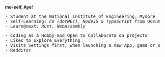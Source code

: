 <b>me-self, Aye!</b>
<pre>
- Student at the National Institute of Engineering, Mysore
- Self-Learning: <i>C# (dotNET), NodeJS & TypeScript</i> from Documentation
- Learn@next: <i>Rust, WebAssembly</i>
</pre>
<pre>
- Coding as a Hobby and Open to Collaborate on projects
- Likes to Explore Everything
- Visits Settings first, when launching a new App, game or software
- Redditor
</Pre>

<!--
<details>
  <summary>Godzilla: The Revolution of Dogs</summary>
  <p>Then the dog quickly and say effectively bites the Massive Godzilla's Leg. It's enough to bring the Godzilla's Attention on the dog. For the massive size, It slowly pulls up leg from the ground and Just as effectively stomps on the dog.</p>
</details>
-->
